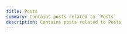 ```yaml
---
title: Posts
summary: Contains posts related to `Posts`
description: Contains posts related to Posts
---
```

